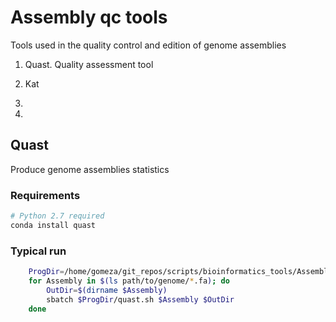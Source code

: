 # Assembly qc tools

Tools used in the quality control and edition of genome assemblies

1. Quast. Quality assessment tool

2. Kat

3. 

4.  


## Quast

Produce genome assemblies statistics

### Requirements

```bash
# Python 2.7 required
conda install quast
```

### Typical run
```bash
    ProgDir=/home/gomeza/git_repos/scripts/bioinformatics_tools/Assembly_qc
    for Assembly in $(ls path/to/genome/*.fa); do
        OutDir=$(dirname $Assembly)
        sbatch $ProgDir/quast.sh $Assembly $OutDir
    done
```